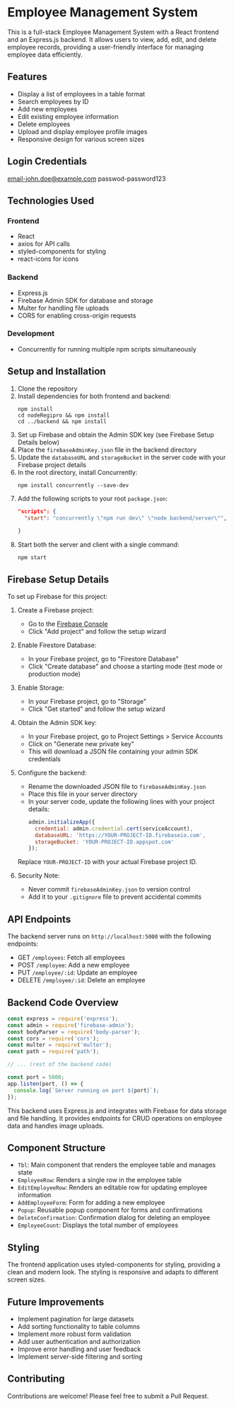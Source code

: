 # Employee Management System

This is a full-stack Employee Management System with a React frontend and an Express.js backend. It allows users to view, add, edit, and delete employee records, providing a user-friendly interface for managing employee data efficiently.

## Features

- Display a list of employees in a table format
- Search employees by ID
- Add new employees
- Edit existing employee information
- Delete employees
- Upload and display employee profile images
- Responsive design for various screen sizes

## Login Credentials
email-john.doe@example.com
passwod-password123

## Technologies Used

### Frontend
- React
- axios for API calls
- styled-components for styling
- react-icons for icons

### Backend
- Express.js
- Firebase Admin SDK for database and storage
- Multer for handling file uploads
- CORS for enabling cross-origin requests

### Development
- Concurrently for running multiple npm scripts simultaneously

## Setup and Installation

1. Clone the repository
2. Install dependencies for both frontend and backend:
   ```
   npm install
   cd nodeRegipro && npm install
   cd ../backend && npm install
   ```
3. Set up Firebase and obtain the Admin SDK key (see Firebase Setup Details below)
4. Place the `firebaseAdminKey.json` file in the backend directory
5. Update the `databaseURL` and `storageBucket` in the server code with your Firebase project details
6. In the root directory, install Concurrently:
   ```
   npm install concurrently --save-dev
   ```
7. Add the following scripts to your root `package.json`:
   ```json
   "scripts": {
     "start": "concurrently \"npm run dev\" \"node backend/server\"",
     
   }
   ```
8. Start both the server and client with a single command:
   ```
   npm start
   ```

## Firebase Setup Details

To set up Firebase for this project:

1. Create a Firebase project:
   - Go to the [Firebase Console](https://console.firebase.google.com/)
   - Click "Add project" and follow the setup wizard

2. Enable Firestore Database:
   - In your Firebase project, go to "Firestore Database"
   - Click "Create database" and choose a starting mode (test mode or production mode)

3. Enable Storage:
   - In your Firebase project, go to "Storage"
   - Click "Get started" and follow the setup wizard

4. Obtain the Admin SDK key:
   - In your Firebase project, go to Project Settings > Service Accounts
   - Click on "Generate new private key"
   - This will download a JSON file containing your admin SDK credentials

5. Configure the backend:
   - Rename the downloaded JSON file to `firebaseAdminKey.json`
   - Place this file in your server directory
   - In your server code, update the following lines with your project details:
     ```javascript
     admin.initializeApp({
       credential: admin.credential.cert(serviceAccount),
       databaseURL: 'https://YOUR-PROJECT-ID.firebaseio.com',
       storageBucket: 'YOUR-PROJECT-ID.appspot.com' 
     });
     ```
   Replace `YOUR-PROJECT-ID` with your actual Firebase project ID.

6. Security Note:
   - Never commit `firebaseAdminKey.json` to version control
   - Add it to your `.gitignore` file to prevent accidental commits

## API Endpoints

The backend server runs on `http://localhost:5000` with the following endpoints:

- GET `/employees`: Fetch all employees
- POST `/employee`: Add a new employee
- PUT `/employee/:id`: Update an employee
- DELETE `/employee/:id`: Delete an employee

## Backend Code Overview

```javascript
const express = require('express');
const admin = require('firebase-admin');
const bodyParser = require('body-parser');
const cors = require('cors');
const multer = require('multer');
const path = require('path');

// ... (rest of the backend code)

const port = 5000;
app.listen(port, () => {
  console.log(`Server running on port ${port}`);
});
```

This backend uses Express.js and integrates with Firebase for data storage and file handling. It provides endpoints for CRUD operations on employee data and handles image uploads.

## Component Structure

- `Tbl`: Main component that renders the employee table and manages state
- `EmployeeRow`: Renders a single row in the employee table
- `EditEmployeeRow`: Renders an editable row for updating employee information
- `AddEmployeeForm`: Form for adding a new employee
- `Popup`: Reusable popup component for forms and confirmations
- `DeleteConfirmation`: Confirmation dialog for deleting an employee
- `EmployeeCount`: Displays the total number of employees

## Styling

The frontend application uses styled-components for styling, providing a clean and modern look. The styling is responsive and adapts to different screen sizes.

## Future Improvements

- Implement pagination for large datasets
- Add sorting functionality to table columns
- Implement more robust form validation
- Add user authentication and authorization
- Improve error handling and user feedback
- Implement server-side filtering and sorting

## Contributing

Contributions are welcome! Please feel free to submit a Pull Request.




